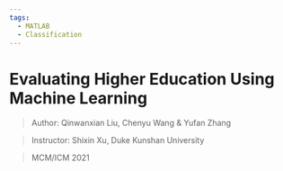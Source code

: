 ```yaml
---
tags:
  - MATLAB
  - Classification
---
```


# Evaluating Higher Education Using Machine Learning

> Author: Qinwanxian Liu, Chenyu Wang & Yufan Zhang

> Instructor: Shixin Xu, Duke Kunshan University

> MCM/ICM 2021
